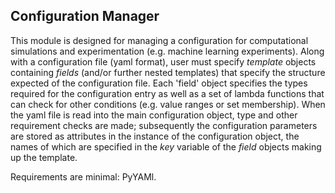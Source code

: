 ## Configuration Manager

This module is designed for managing a configuration for computational simulations and experimentation (e.g. machine learning experiments). Along with a configuration file (yaml format), user must specify _template_ objects containing _fields_ (and/or further nested templates) that specify the structure expected of the configuration file. Each 'field' object specifies the types required for the configuration entry as well as a set of lambda functions that can check for other conditions (e.g. value ranges or set membership). When the yaml file is read into the main configuration object, type and other requirement checks are made; subsequently the configuration parameters are stored as attributes in the instance of the configuration object, the names of which are specified in the _key_ variable of the _field_ objects making up the template.

Requirements are minimal: PyYAMl.